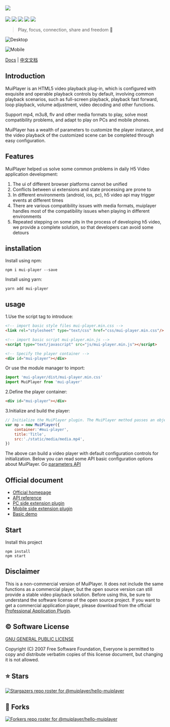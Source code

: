 # <img src="https://muiplayer.oss-cn-shanghai.aliyuncs.com/static/image/title_logo.png" />

<div>
    <a href="https://www.npmjs.com/package/mui-player" target="_blank"><img src="https://img.shields.io/npm/v/mui-player?label=mui%20player" /></a>
    <a href="https://www.npmjs.com/package/mui-player-desktop-plugin" target="_blank"><img src="https://img.shields.io/npm/v/mui-player-desktop-plugin?label=mui%20player%20desktop" /></a>
	<a href="https://www.npmjs.com/package/mui-player-mobile-plugin" target="_blank"><img src="https://img.shields.io/npm/v/mui-player-mobile-plugin?label=mui%20player%20mobile" /></a>
	<a href="https://github.com/muiplayer/hello-muiplayer/tree/master/dist/js" target="_blank"><img src="https://img.shields.io/badge/gzip%20size-18kb-brightgreen" /></a>
    <a href="https://github.com/muiplayer/hello-muiplayer/blob/master/LICENSE" target="_blank"><img src="https://img.shields.io/badge/license-GPL3-brightgreen" /></a>
</div>

> Play, focus, connection, share and freedom 🚩

![Desktop](https://muiplayer.oss-cn-shanghai.aliyuncs.com/static/image/desktopPreview.png)

![Mobile](https://muiplayer.oss-cn-shanghai.aliyuncs.com/static/image/mobile_preview.png)

<a href="https://muiplayer.js.org/" target="_blank">Docs</a> | <a href="https://muiplayer.js.org/zh/" target="_blank">中文文档</a>

## Introduction

MuiPlayer is an HTML5 video playback plug-in, which is configured with exquisite and operable playback controls by default, involving common playback scenarios, such as full-screen playback, playback fast forward, loop playback, volume adjustment, video decoding and other functions.

Support mp4, m3u8, flv and other media formats to play, solve most compatibility problems, and adapt to play on PCs and mobile phones.

MuiPlayer has a wealth of parameters to customize the player instance, and the video playback of the customized scene can be completed through easy configuration.

## Features

MuiPlayer helped us solve some common problems in daily H5 Video application development:

1. The ui of different browser platforms cannot be unified
2. Conflicts between ui extensions and state processing are prone to
3. In different environments (android, ios, pc), h5 video api may trigger events at different times
4. There are various compatibility issues with media formats, muiplayer handles most of the compatibility issues when playing in different environments
5. Repeated stepping on some pits in the process of developing h5 video, we provide a complete solution, so that developers can avoid some detours

## installation

Install using npm:

```
npm i mui-player --save
```

Install using yarn:

```
yarn add mui-player
```

## usage

1.Use the script tag to introduce:

```html
<!-- import basic style files mui-player.min.css -->
<link rel="stylesheet" type="text/css" href="css/mui-player.min.css"/>

<!-- import basic script mui-player.min.js -->
<script type="text/javascript" src="js/mui-player.min.js"></script>

<!-- Specify the player container -->
<div id="mui-player"></div>
```

Or use the module manager to import:

```js
import 'mui-player/dist/mui-player.min.css'
import MuiPlayer from 'mui-player'
```

2.Define the player container:

```html
<div id="mui-player"></div>
```

3.Initialize and build the player:

```js
// Initialize the MuiPlayer plugin. The MuiPlayer method passes an object that includes the configuration of all plug-ins.
var mp = new MuiPlayer({
    container:'#mui-player',
    title:'Title',
    src:'./static/media/media.mp4',
})
```

The above can build a video player with default configuration controls for initialization. Below you can read some API basic configuration options about MuiPlayer. Go [parameters API](https://muiplayer.js.org/api/)

## Official document

- [Official homepage](https://muiplayer.js.org/)
- [API reference](https://muiplayer.js.org/guide/api.html)
- [PC side extension plugin](https://muiplayer.js.org/guide/mui-player-desktop-plugin.html)
- [Mobile side extension plugin](https://muiplayer.js.org/guide/mui-player-mobile-plugin.html)
- [Basic demo](https://muiplayer.js.org/demo/)

## Start 

Install this project

```
npm install
npm start
```

## Disclaimer

This is a non-commercial version of MuiPlayer. It does not include the same functions as a commercial player, but the open source version can still provide a stable video playback solution. Before using this, be sure to understand the software license of the open source project. If you want to get a commercial application player, please download from the official <u>[Professional Application Plugin](https://muiplayer.js.org/joinUs/)</u>.

## ©️ Software License
[GNU GENERAL PUBLIC LICENSE](https://github.com/muiplayer/hello-muiplayer/blob/master/LICENSE)

Copyright (C) 2007 Free Software Foundation, Everyone is permitted to copy and distribute verbatim copies of this license document, but changing it is not allowed.


## ⭐ Stars

[![Stargazers repo roster for @muiplayer/hello-muiplayer](https://reporoster.com/stars/muiplayer/hello-muiplayer)](https://github.com/muiplayer/hello-muiplayer/stargazers)

## 👏 Forks

[![Forkers repo roster for @muiplayer/hello-muiplayer](https://reporoster.com/forks/muiplayer/hello-muiplayer)](https://github.com/muiplayer/hello-muiplayer/network/members)

